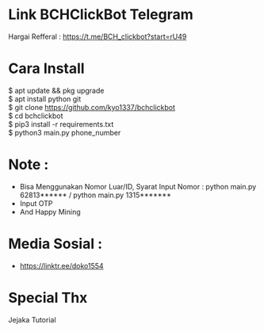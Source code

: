 # Link BCHClickBot Telegram
Hargai Refferal : https://t.me/BCH_clickbot?start=rU49

# Cara Install 
$ apt update && pkg upgrade<br>
$ apt install python git<br>
$ git clone https://github.com/kyo1337/bchclickbot<br>
$ cd bchclickbot<br>
$ pip3 install -r requirements.txt<br>
$ python3 main.py phone_number<br>

# Note :
- Bisa Menggunakan Nomor Luar/ID, Syarat Input Nomor : python main.py 62813****** / python main.py 1315*******
- Input OTP
- And Happy Mining

# Media Sosial :
- https://linktr.ee/doko1554

# Special Thx
 Jejaka Tutorial
